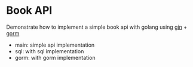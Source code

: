 # Book API
Demonstrate how to implement a simple book api with golang using [gin](https://www.github.com/gin-gonic/gin) + 
[gorm](https://www.gorm.io/gorm)

- main: simple api implementation
- sql: with sql implementation
- gorm: with gorm implementation